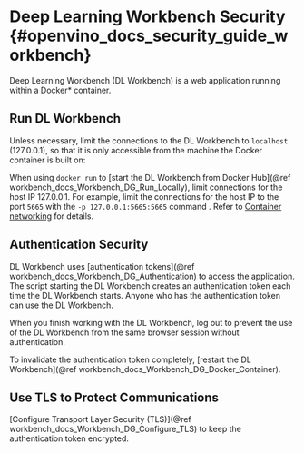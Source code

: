 # Deep Learning Workbench Security {#openvino_docs_security_guide_workbench}

Deep Learning Workbench (DL Workbench) is a web application running within a Docker\* container.

## Run DL Workbench 

Unless necessary, limit the connections to the DL Workbench to `localhost` (127.0.0.1), so that it
is only accessible from the machine the Docker container is built on:

When using `docker run` to [start the DL Workbench from Docker
Hub](@ref workbench_docs_Workbench_DG_Run_Locally), limit connections for the host IP 127.0.0.1.
For example, limit the connections for the host IP to the port `5665` with the `-p
127.0.0.1:5665:5665` command . Refer to [Container
networking](https://docs.docker.com/config/containers/container-networking/#published-ports) for
details.

## Authentication Security

DL Workbench uses [authentication tokens](@ref workbench_docs_Workbench_DG_Authentication) to access the
application. The script starting the DL Workbench creates an authentication token each time the DL
Workbench starts. Anyone who has the authentication token can use the DL Workbench.

When you finish working with the DL Workbench, log out to prevent the use of the DL Workbench from
the same browser session without authentication.

To invalidate the authentication token completely, [restart the DL
Workbench](@ref workbench_docs_Workbench_DG_Docker_Container).

## Use TLS to Protect Communications 

[Configure Transport Layer Security (TLS)](@ref workbench_docs_Workbench_DG_Configure_TLS) to keep the
authentication token encrypted.

